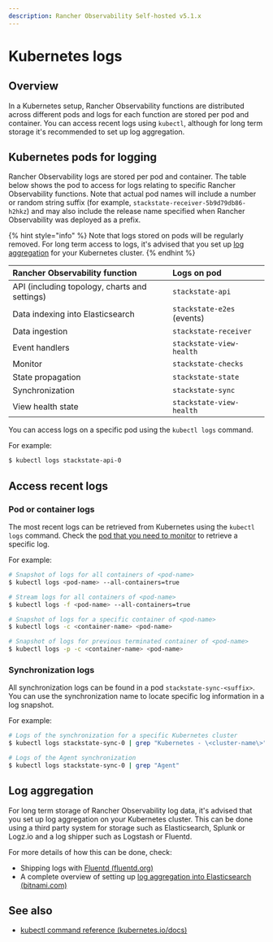 ```yaml
---
description: Rancher Observability Self-hosted v5.1.x
---
```


# Kubernetes logs

## Overview

In a Kubernetes setup, Rancher Observability functions are distributed across different pods and logs for each function are stored per pod and container. You can access recent logs using `kubectl`, although for long term storage it's recommended to set up log aggregation.

## Kubernetes pods for logging

Rancher Observability logs are stored per pod and container. The table below shows the pod to access for logs relating to specific Rancher Observability functions. Note that actual pod names will include a number or random string suffix (for example, `stackstate-receiver-5b9d79db86-h2hkz`\) and may also include the release name specified when Rancher Observability was deployed as a prefix.

{% hint style="info" %}
Note that logs stored on pods will be regularly removed. For long term access to logs, it's advised that you set up [log aggregation](#log-aggregation) for your Kubernetes cluster.
{% endhint %}

| Rancher Observability function | Logs on pod                                                                                                                                         |
| :--- |:----------------------------------------------------------------------------------------------------------------------------------------------------|
| API \(including topology, charts and settings\) | `stackstate-api`                                                                                                                                    |
| Data indexing into Elasticsearch | `stackstate-e2es` \(events\) |
| Data ingestion | `stackstate-receiver`                                                                                                                               |
| Event handlers | `stackstate-view-health`                                                                                                                            |
| Monitor | `stackstate-checks`                                                                                                                                |
| State propagation | `stackstate-state`                                                                                                                                  |
| Synchronization | `stackstate-sync`                                                                                                                                   |
| View health state | `stackstate-view-health`                                                                                                                            |

You can access logs on a specific pod using the `kubectl logs` command.

For example:

```sh
$ kubectl logs stackstate-api-0
```

## Access recent logs

### Pod or container logs

The most recent logs can be retrieved from Kubernetes using the `kubectl logs` command. Check the [pod that you need to monitor](#kubernetes-pods-for-logging) to retrieve a specific log.

For example:

```sh
# Snapshot of logs for all containers of <pod-name>
$ kubectl logs <pod-name> --all-containers=true

# Stream logs for all containers of <pod-name>
$ kubectl logs -f <pod-name> --all-containers=true

# Snapshot of logs for a specific container of <pod-name>
$ kubectl logs -c <container-name> <pod-name>

# Snapshot of logs for previous terminated container of <pod-name>
$ kubectl logs -p -c <container-name> <pod-name>
```

### Synchronization logs

All synchronization logs can be found in a pod `stackstate-sync-<suffix>`. You can use the synchronization name to locate specific log information in a log snapshot.

For example:

```sh
# Logs of the synchronization for a specific Kubernetes cluster
$ kubectl logs stackstate-sync-0 | grep "Kubernetes - \<cluster-name\>"

# Logs of the Agent synchronization
$ kubectl logs stackstate-sync-0 | grep "Agent"
```

## Log aggregation

For long term storage of Rancher Observability log data, it's advised that you set up log aggregation on your Kubernetes cluster. This can be done using a third party system for storage such as Elasticsearch, Splunk or Logz.io and a log shipper such as Logstash or Fluentd.

For more details of how this can be done, check:

* Shipping logs with [Fluentd \(fluentd.org\)](https://docs.fluentd.org/container-deployment/kubernetes)
* A complete overview of setting up [log aggregation into Elasticsearch \(bitnami.com\)](https://docs.bitnami.com/tutorials/integrate-logging-kubernetes-kibana-elasticsearch-fluentd/)

## See also

* [kubectl command reference \(kubernetes.io/docs\)](https://kubernetes.io/docs/reference/generated/kubectl/kubectl-commands)
